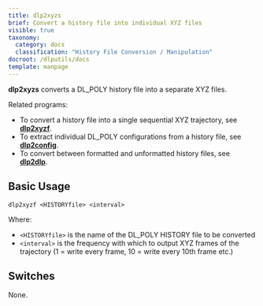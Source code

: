 ```yaml
---
title: dlp2xyzs
brief: Convert a history file into individual XYZ files
visible: true
taxonomy:
  category: docs
  classification: "History File Conversion / Manipulation"
docroot: /dlputils/docs
template: manpage
---
```


**dlp2xyzs** converts a DL_POLY history file into a separate XYZ files.

Related programs:
+ To convert a history file into a single sequential XYZ trajectory, see [**dlp2xyzf**](/dlputils/docs/utilities/dlp2xyzf).
+ To extract individual DL_POLY configurations from a history file, see [**dlp2config**](/dlputils/docs/utilities/dlp2config).
+ To convert between formatted and unformatted history files, see [**dlp2dlp**](/dlputils/docs/utilities/dlp2dlp).

## Basic Usage

```
dlp2xyzf <HISTORYfile> <interval>
```

Where:
+ `<HISTORYfile>` is the name of the DL_POLY HISTORY file to be converted
+ `<interval>` is the frequency with which to output XYZ frames of the trajectory (1 = write every frame, 10 = write every 10th frame etc.)

## Switches

None.

